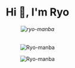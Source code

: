 <h1 align="center">Hi 👋, I'm Ryo</h1>

<h6 align="center"> <img src="https://komarev.com/ghpvc/?username=ryo-manba" alt="ryo-manba" /> </h6>

<p align="center"> <img src="https://github-readme-stats.vercel.app/api?username=Ryo-manba&show_icons=true&count_private=true" alt="Ryo-manba" /> </p>

<p align="center"> <img src="https://github-readme-stats.vercel.app/api/top-langs/?username=Ryo-manba&layout=compact" alt="Ryo-manba" /> </p>
